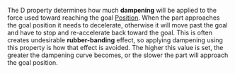 The D property determines how much **dampening** will be applied to the
force used toward reaching the goal [Position](https://create.roblox.com/docs/reference/engine/classes/BodyPostion#Position). When
the part approaches the goal position it needs to decelerate, otherwise it
will move past the goal and have to stop and re-accelerate back toward the
goal. This is often creates undesirable **rubber-banding** effect, so
applying dampening using this property is how that effect is avoided. The
higher this value is set, the greater the dampening curve becomes, or the
slower the part will approach the goal position.